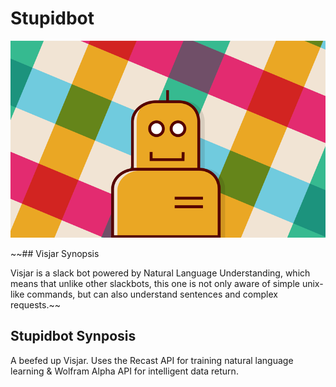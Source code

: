 # Stupidbot

![](misc/visjar.png)

~~## Visjar Synopsis

Visjar is a slack bot powered by Natural Language Understanding, which means that unlike other slackbots, this one is not only aware of simple unix-like commands, but can also understand sentences and complex requests.~~

## Stupidbot Synposis

A beefed up Visjar. Uses the Recast API for training natural language learning & Wolfram Alpha API for intelligent data return.
